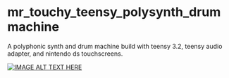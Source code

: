 # mr_touchy_teensy_polysynth_drummachine
A polyphonic synth and drum machine build with teensy 3.2, teensy audio adapter, and nintendo ds touchscreens.

[![IMAGE ALT TEXT HERE](http://img.youtube.com/vi/KbcNqarBTsI/maxresdefault.jpg)](http://www.youtube.com/watch?v=1WrntyHieKs)
